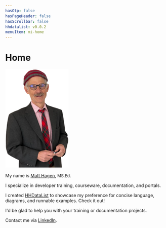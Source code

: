 ```yaml
---
hasOtp: false
hasPageHeader: false
hasScrollbar: false
hhdatalist: v0.0.2
menuItem: mi-home
---
```


# Home

<div class="row">
<div class="col-auto">
  <img src="profile.png" class="img-fluid d-block" width=200 loading="lazy">
</div>
<div class="col">

My name is [Matt Hagen](https://www.linkedin.com/in/matthewjosephhagen/), <span style="font-size:92%;">MS.Ed</span>. 

I specialize in developer training, courseware, documentation, and portals.

I created [HHDataList](/en/hhdatalist/v0.0.2/) to showcase my preference for concise language, diagrams, and runnable examples. Check it out!

I'd be glad to help you with your training or documentation projects. 

Contact me via [LinkedIn](https://www.linkedin.com/in/matthewjosephhagen/).

</div>
</div>
